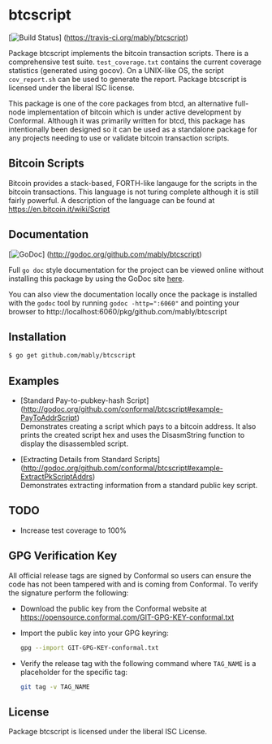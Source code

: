 btcscript
=========

[![Build Status](https://travis-ci.org/mably/btcscript.png?branch=master)]
(https://travis-ci.org/mably/btcscript)

Package btcscript implements the bitcoin transaction scripts.  There is
a comprehensive test suite. `test_coverage.txt` contains the current
coverage statistics (generated using gocov).  On a UNIX-like OS, the
script `cov_report.sh` can be used to generate the report.  Package
btcscript is licensed under the liberal ISC license.

This package is one of the core packages from btcd, an alternative full-node
implementation of bitcoin which is under active development by Conformal.
Although it was primarily written for btcd, this package has intentionally been
designed so it can be used as a standalone package for any projects needing to
use or validate bitcoin transaction scripts.

## Bitcoin Scripts

Bitcoin provides a stack-based, FORTH-like langauge for the scripts in
the bitcoin transactions.  This language is not turing complete
although it is still fairly powerful.  A description of the language
can be found at https://en.bitcoin.it/wiki/Script

## Documentation

[![GoDoc](https://godoc.org/github.com/mably/btcscript?status.png)]
(http://godoc.org/github.com/mably/btcscript)

Full `go doc` style documentation for the project can be viewed online without
installing this package by using the GoDoc site
[here](http://godoc.org/github.com/mably/btcscript).

You can also view the documentation locally once the package is installed with
the `godoc` tool by running `godoc -http=":6060"` and pointing your browser to
http://localhost:6060/pkg/github.com/mably/btcscript

## Installation

```bash
$ go get github.com/mably/btcscript
```

## Examples

* [Standard Pay-to-pubkey-hash Script]
  (http://godoc.org/github.com/conformal/btcscript#example-PayToAddrScript)  
  Demonstrates creating a script which pays to a bitcoin address.  It also
  prints the created script hex and uses the DisasmString function to display
  the disassembled script.

* [Extracting Details from Standard Scripts]
  (http://godoc.org/github.com/conformal/btcscript#example-ExtractPkScriptAddrs)  
  Demonstrates extracting information from a standard public key script.

## TODO

- Increase test coverage to 100%

## GPG Verification Key

All official release tags are signed by Conformal so users can ensure the code
has not been tampered with and is coming from Conformal.  To verify the
signature perform the following:

- Download the public key from the Conformal website at
  https://opensource.conformal.com/GIT-GPG-KEY-conformal.txt

- Import the public key into your GPG keyring:
  ```bash
  gpg --import GIT-GPG-KEY-conformal.txt
  ```

- Verify the release tag with the following command where `TAG_NAME` is a
  placeholder for the specific tag:
  ```bash
  git tag -v TAG_NAME
  ```

## License

Package btcscript is licensed under the liberal ISC License.
